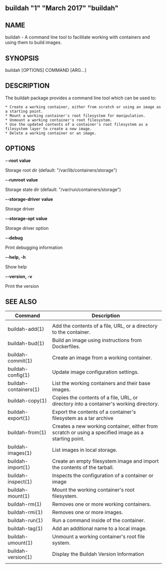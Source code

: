## buildah "1" "March 2017" "buildah"

## NAME
buildah - A command line tool to facilitate working with containers and using them to build images.

## SYNOPSIS
buildah [OPTIONS] COMMAND [ARG...]


## DESCRIPTION
The buildah package provides a command line tool which can be used to:

    * Create a working container, either from scratch or using an image as a starting point.
    * Mount a working container's root filesystem for manipulation.
    * Unmount a working container's root filesystem.
    * Use the updated contents of a container's root filesystem as a filesystem layer to create a new image.
    * Delete a working container or an image.

## OPTIONS

**--root** **value**

Storage root dir (default: "/var/lib/containers/storage")

**--runroot** **value**

Storage state dir (default: "/var/run/containers/storage")

**--storage-driver** **value**

Storage driver

**--storage-opt** **value**

Storage driver option

**--debug**

Print debugging information

**--help, -h**

Show help

**--version, -v**

Print the version


## SEE ALSO

| Command               | Description                                                                                          |
| --------------------- | ---------------------------------------------------                                                  |
|                       |                                                                                                      |
| buildah-add(1)        | Add the contents of a file, URL, or a directory to the container.                                    |
| buildah-bud(1)        | Build an image using instructions from Dockerfiles.                                                  |
| buildah-commit(1)     | Create an image from a working container.                                                            |
| buildah-config(1)     | Update image configuration settings.                                                                 |
| buildah-containers(1) | List the working containers and their base images.                                                   |
| buildah-copy(1)       | Copies the contents of a file, URL, or directory into a container's working directory.               |
| buildah-export(1)     | Export the contents of a container's filesystem as a tar archive                                     |
| buildah-from(1)       | Creates a new working container, either from scratch or using a specified image as a starting point. |
| buildah-images(1)     | List images in local storage.                                                                        |
| buildah-import(1)     | Create an empty filesystem image and import the contents of the tarball. |
| buildah-inspect(1)    | Inspects the configuration of a container or image                                                   |
| buildah-mount(1)      | Mount the working container's root filesystem.                                                       |
| buildah-rm(1)         | Removes one or more working containers.                                                              |
| buildah-rmi(1)        | Removes one or more images.                                                                          |
| buildah-run(1)        | Run a command inside of the container.                                                               |
| buildah-tag(1)        | Add an additional name to a local image.                                                             |
| buildah-umount(1)     | Unmount a working container's root file system.                                                      |
| buildah-version(1)    | Display the Buildah Version Information
                                               |

